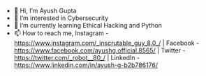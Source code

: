 - 👋 Hi, I’m Ayush Gupta
- 👀 I’m interested in Cybersecurity
- 🌱 I’m currently learning Ethical Hacking and Python
- 📫 How to reach me, Instagram - https://www.instagram.com/_inscrutable_guy_8.0_/ | Facebook - https://www.facebook.com/ayushg.official.8565/ | Twitter - https://twitter.com/_robot__80_/ | LinkedIn - https://www.linkedin.com/in/ayush-g-b2b786176/
<!---
robot08/robot08 is a ✨ special ✨ repository because its `README.md` (this file) appears on your GitHub profile.
You can click the Preview link to take a look at your changes.
--->
